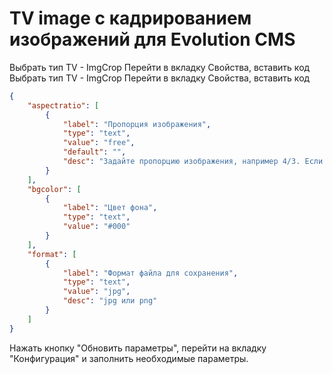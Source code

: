 # TV image с кадрированием изображений для Evolution CMS

Выбрать тип TV - ImgCrop
Перейти в вкладку Свойства, вставить код
Выбрать тип TV - ImgCrop
Перейти в вкладку Свойства, вставить код

```json
{
    "aspectratio": [
        {
            "label": "Пропорция изображения",
            "type": "text",
            "value": "free",
            "default": "",
            "desc": "Задайте пропорцию изображения, например 4/3. Если не задано, то свободное соотношение сторон"
        }
    ],
    "bgcolor": [
        {
            "label": "Цвет фона",
            "type": "text",
            "value": "#000"
        }
    ],
    "format": [
        {
            "label": "Формат файла для сохранения",
            "type": "text",
            "value": "jpg",
            "desc": "jpg или png"
        }
    ]
}
```

Нажать кнопку "Обновить параметры", перейти на вкладку "Конфигурация" и заполнить необходимые параметры.
